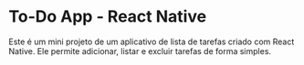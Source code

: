 <h1>To-Do App - React Native</h1>

Este é um mini projeto de um aplicativo de lista de tarefas criado com React Native. Ele permite adicionar, listar e excluir tarefas de forma simples.

